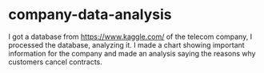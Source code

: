 # company-data-analysis
I got a database from https://www.kaggle.com/ of the telecom company, I processed the database, analyzing it. I made a chart showing important information for the company and made an analysis saying the reasons why customers cancel contracts.
